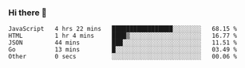 ### Hi there 👋

<!--
**KLXLjun/KLXLjun** is a ✨ _special_ ✨ repository because its `README.md` (this file) appears on your GitHub profile.

Here are some ideas to get you started:

- 🔭 I’m currently working on ...
- 🌱 I’m currently learning ...
- 👯 I’m looking to collaborate on ...
- 🤔 I’m looking for help with ...
- 💬 Ask me about ...
- 📫 How to reach me: ...
- 😄 Pronouns: ...
- ⚡ Fun fact: ...
-->

<!--START_SECTION:waka-->
```text
JavaScript   4 hrs 22 mins   █████████████████░░░░░░░░   68.15 % 
HTML         1 hr 4 mins     ████▒░░░░░░░░░░░░░░░░░░░░   16.77 % 
JSON         44 mins         ███░░░░░░░░░░░░░░░░░░░░░░   11.51 % 
Go           13 mins         █░░░░░░░░░░░░░░░░░░░░░░░░   03.49 % 
Other        0 secs          ░░░░░░░░░░░░░░░░░░░░░░░░░   00.06 % 
```
<!--END_SECTION:waka-->
